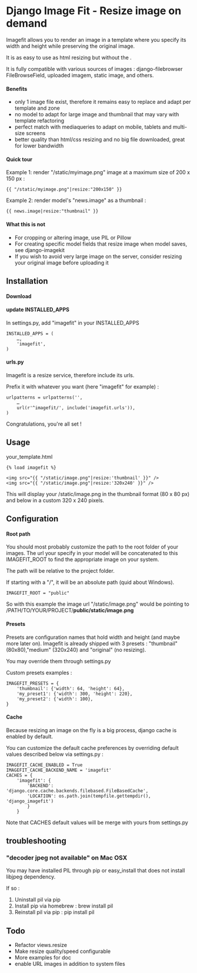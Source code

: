 # Django Image Fit - Resize image on demand

Imagefit allows you to render an image in a template where you specify its width and height
while preserving the original image.

It is as easy to use as html resizing but without the .

It is fully compatible with various sources of images :
django-filebrowser FileBrowseField, uploaded imagem, static image, and others.


#### Benefits

* only 1 image file exist, therefore it remains easy to replace and adapt per template and zone
* no model to adapt for large image and thumbnail that may vary with template refactoring
* perfect match with mediaqueries to adapt on mobile, tablets and multi-size screens
* better quality than html/css resizing and no big file downloaded, great for lower bandwidth


#### Quick tour

Example 1: render "/static/myimage.png" image at a maximum size of 200 x 150 px :

    {{ "/static/myimage.png"|resize:"200x150" }}

Example 2: render model's "news.image" as a thumbnail :

    {{ news.image|resize:"thumbnail" }}



#### What this is not

* For cropping or altering image, use PIL or Pillow
* For creating specific model fields that resize image when model saves, see django-imagekit
* If you wish to avoid very large image on the server, consider resizing your original image
before uploading it



## Installation

#### Download

#### update INSTALLED_APPS

In settings.py, add "imagefit" in your INSTALLED_APPS

    INSTALLED_APPS = (
    	…,
    	'imagefit',
    )


#### urls.py

Imagefit is a resize service, therefore include its urls.

Prefix it with whatever you want (here "imagefit" for example) :

    urlpatterns = urlpatterns('',
        …
        url(r'^imagefit/', include('imagefit.urls')),
    )


Congratulations, you're all set !


## Usage

your_template.html

    {% load imagefit %}
    
    <img src="{{ "/static/image.png"|resize:'thumbnail' }}" />
    <img src="{{ "/static/image.png"|resize:'320x240' }}" />

This will display your /static/image.png in the thumbnail format (80 x 80 px)
and below in a custom 320 x 240 pixels.


## Configuration


#### Root path

You should most probably customize the path to the root folder of your images.
The url your specify in your model will be concatenated to this IMAGEFIT_ROOT
to find the appropriate image on your system.

The path will be relative to the project folder.

If starting with a "/", it will be an absolute path (quid about Windows).

	IMAGEFIT_ROOT = "public"

So with this example the image url "/static/image.png" would be pointing to
/PATH/TO/YOUR/PROJECT/**public/static/image.png**


#### Presets

Presets are configuration names that hold width and height (and maybe more later on).
Imagefit is already shipped with 3 presets : "thumbnail" (80x80),"medium" (320x240)
and "original" (no resizing).

You may override them through settings.py


Custom presets examples :

    IMAGEFIT_PRESETS = {
        'thumbnail': {'width': 64, 'height': 64},
        'my_preset1': {'width': 300, 'height': 220},
        'my_preset2': {'width': 100},
    }


#### Cache

Because resizing an image on the fly is a big process, django cache is enabled by default.

You can customize the default cache preferences by overriding default values described below
via settings.py :

    IMAGEFIT_CACHE_ENABLED = True
    IMAGEFIT_CACHE_BACKEND_NAME = 'imagefit'
    CACHES = {
        'imagefit': {
            'BACKEND': 'django.core.cache.backends.filebased.FileBasedCache',
            'LOCATION': os.path.join(tempfile.gettempdir(), 'django_imagefit')
            }
        }

Note that CACHES default values will be merge with yours from settings.py


## troubleshooting


### "decoder jpeg not available" on Mac OSX


You may have installed PIL through pip or easy_install that
does not install libjpeg dependency.

If so :

1. Uninstall pil via pip
2. Install pip via homebrew : brew install pil
3. Reinstall pil via pip : pip install pil


## Todo

* Refactor views.resize
* Make resize quality/speed configurable
* More examples for doc
* enable URL images in addition to system files
